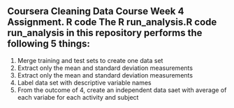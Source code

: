 ## Coursera Cleaning Data Course Week 4 Assignment. R code The R run_analysis.R code run_analysis in this repository performs the following 5 things:

1. Merge training and test sets to create one data set
2. Extract only the mean and standard deviation measurements
3. Extract only the mean and standard deviation measurements
4. Label data set with descriptive variable names
5. From the outcome of 4, create an independent data saet with average of each variabe for each activity and subject
